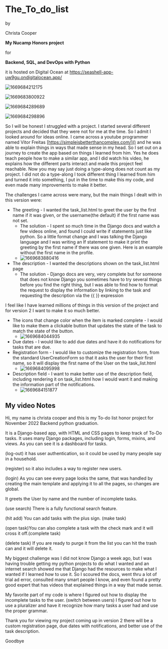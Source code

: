 # **The_To_do_list**

by

Christa Cooper

**My Nucamp Honors project**

for

**Backend, SQL, and DevOps with Python**

it is hosted on Digital Ocean at https://seashell-app-uw9gu.ondigitalocean.app/

![1669684212175](image/README/1669684212175.png)

![1669683800922](image/README/1669683800922.png)

![1669684289689](image/README/1669684289689.png)

![1669684298896](image/README/1669684298896.png)

So I will be honest I struggled with a project.  I started several different projects and decided that they were not for me at the time.  So I admit I looked around for ideas online.  I came across a youtube programmer named Vitor Freitas [https://simpleisbetterthancomplex.com/]() and he was able to explain things in ways that made sense in my head.  So I set out on a journey to create the app based on things I learned from him.  Yes he does teach people how to make a similar app, and I did watch his video, he explains how the different parts interact and made this project feel reachable.  Now you may say just doing a type-along does not count as my project.  I did not do a type-along I took different thing I learned from him and turned it into something, I put in the time to make this my code, and even made many improvements to make it better.

The challenges I came across were many, but the main things I dealt with in this version were:

* The greeting - I wanted the task_list.html to greet the user by the first name if it was given, or the username(the default) if the first name was not set.
  * The solution - I spent so much time in the Django docs and watch a few videos online, and found I could write if statements just like python.  So a little format change and I was talking the Django language and I was writing an If statement to make it print the greeting by the first name if there was one given.  Here is an example without the first name in the profile.
  * ![1669683880416](image/README/1669683880416.png)
* The description - I wanted the descriptions shown on the task_list.html page
  * The solution - Django docs are very, very complete but for someone that does not know Django you sometimes have to try several things before you find the right thing, but I was able to find how to format the request to display the information by linking to the task and requesting the description via the {{ }} expression

I feel like I have learned millions of things in this version of the project and for version 2 I want to make it so much better.

* The icons that change color when the item is marked complete - I would like to make them a clickable button that updates the state of the task to match the state of the button.
  * ![1669684044935](image/README/1669684044935.png)
* Due dates - I would like to add due dates and have it do notifications for tasks that are due.
* Registration form - I would like to customize the registration form, from the standard UserCreationForm so that it asks the user for their first name, so it will display the first name of the User on the task_list.html
  * ![1669684095998](image/README/1669684095998.png)
* Description field - I want to make better use of the description field, including rendering it on task_list.html how I would want it and making the information part of the notifications.
  * ![1669684151877](image/README/1669684151877.png)


## **My video Notes**


Hi, my name is christa cooper and this is my To-do list honor project for November 2022 Backend python graduation.

It is a Django-based app, with HTML and CSS pages to keep track of To-Do tasks.  It uses many Django packages, including login, forms, mixins, and views.  As you can see it is a dashboard for tasks.  

(log-out) it has user authentication, so it could be used by many people say in a household. 

(register) so it also includes a way to register new users. 

(login) As you can see every page looks the same, that was handled by creating the main template and applying it to all the pages, so changes are global.

It greets the User by name and the number of incomplete tasks.

(use search) There is a fully functional search feature.

(hit add) You can add tasks with the plus sign. (make task)

(open task)You can also complete a task with the check mark and it will cross it off.(complete task)

(delete task) If you are ready to purge it from the list you can hit the trash can and it will delete it.

My biggest challenge was I did not know Django a week ago, but I was having trouble getting my python projects to do what I wanted and an internet search showed me that Django had the resources to make what I wanted if I learned how to use it.  So I scoured the docs, went thru a lot of trial ad error, consulted many smart people I know, and even found a pretty good expert that has videos that explained things in a way that made sense.

My favorite part of my code is where I figured out how to display the incomplete tasks to the user.  (switch between users) I figured out how to use a pluralizer and have it recognize how many tasks a user had and use the proper grammar.

Thank you for viewing my project coming up in version 2 there will be a custom registration page, due dates with notifications, and better use of the task description.

Goodbye
